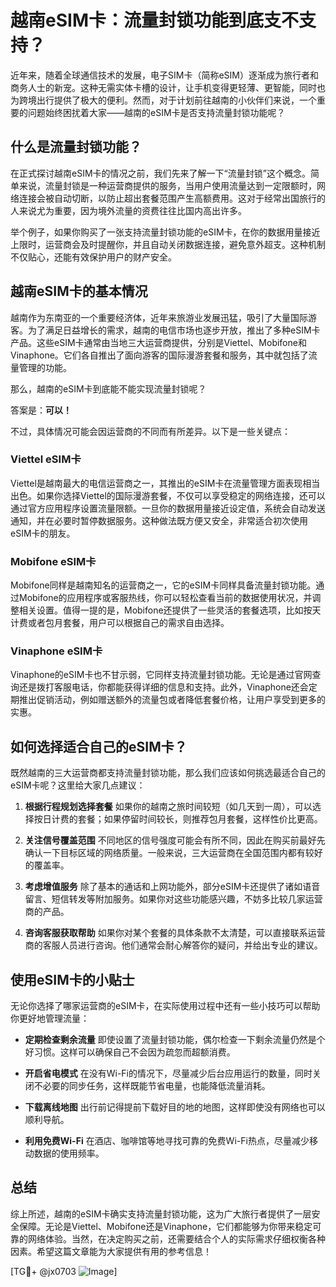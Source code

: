 # 越南eSIM卡：流量封锁功能到底支不支持？

近年来，随着全球通信技术的发展，电子SIM卡（简称eSIM）逐渐成为旅行者和商务人士的新宠。这种无需实体卡槽的设计，让手机变得更轻薄、更智能，同时也为跨境出行提供了极大的便利。然而，对于计划前往越南的小伙伴们来说，一个重要的问题始终困扰着大家——越南的eSIM卡是否支持流量封锁功能呢？

## 什么是流量封锁功能？

在正式探讨越南eSIM卡的情况之前，我们先来了解一下“流量封锁”这个概念。简单来说，流量封锁是一种运营商提供的服务，当用户使用流量达到一定限额时，网络连接会被自动切断，以防止超出套餐范围产生高额费用。这对于经常出国旅行的人来说尤为重要，因为境外流量的资费往往比国内高出许多。

举个例子，如果你购买了一张支持流量封锁功能的eSIM卡，在你的数据用量接近上限时，运营商会及时提醒你，并且自动关闭数据连接，避免意外超支。这种机制不仅贴心，还能有效保护用户的财产安全。

## 越南eSIM卡的基本情况

越南作为东南亚的一个重要经济体，近年来旅游业发展迅猛，吸引了大量国际游客。为了满足日益增长的需求，越南的电信市场也逐步开放，推出了多种eSIM卡产品。这些eSIM卡通常由当地三大运营商提供，分别是Viettel、Mobifone和Vinaphone。它们各自推出了面向游客的国际漫游套餐和服务，其中就包括了流量管理的功能。

那么，越南的eSIM卡到底能不能实现流量封锁呢？

答案是：**可以！**

不过，具体情况可能会因运营商的不同而有所差异。以下是一些关键点：

### Viettel eSIM卡
Viettel是越南最大的电信运营商之一，其推出的eSIM卡在流量管理方面表现相当出色。如果你选择Viettel的国际漫游套餐，不仅可以享受稳定的网络连接，还可以通过官方应用程序设置流量限额。一旦你的数据用量接近设定值，系统会自动发送通知，并在必要时暂停数据服务。这种做法既方便又安全，非常适合初次使用eSIM卡的朋友。

### Mobifone eSIM卡
Mobifone同样是越南知名的运营商之一，它的eSIM卡同样具备流量封锁功能。通过Mobifone的应用程序或客服热线，你可以轻松查看当前的数据使用状况，并调整相关设置。值得一提的是，Mobifone还提供了一些灵活的套餐选项，比如按天计费或者包月套餐，用户可以根据自己的需求自由选择。

### Vinaphone eSIM卡
Vinaphone的eSIM卡也不甘示弱，它同样支持流量封锁功能。无论是通过官网查询还是拨打客服电话，你都能获得详细的信息和支持。此外，Vinaphone还会定期推出促销活动，例如赠送额外的流量包或者降低套餐价格，让用户享受到更多的实惠。

## 如何选择适合自己的eSIM卡？

既然越南的三大运营商都支持流量封锁功能，那么我们应该如何挑选最适合自己的eSIM卡呢？这里给大家几点建议：

1. **根据行程规划选择套餐**
   如果你的越南之旅时间较短（如几天到一周），可以选择按日计费的套餐；如果停留时间较长，则推荐包月套餐，这样性价比更高。

2. **关注信号覆盖范围**
   不同地区的信号强度可能会有所不同，因此在购买前最好先确认一下目标区域的网络质量。一般来说，三大运营商在全国范围内都有较好的覆盖率。

3. **考虑增值服务**
   除了基本的通话和上网功能外，部分eSIM卡还提供了诸如语音留言、短信转发等附加服务。如果你对这些功能感兴趣，不妨多比较几家运营商的产品。

4. **咨询客服获取帮助**
   如果你对某个套餐的具体条款不太清楚，可以直接联系运营商的客服人员进行咨询。他们通常会耐心解答你的疑问，并给出专业的建议。

## 使用eSIM卡的小贴士

无论你选择了哪家运营商的eSIM卡，在实际使用过程中还有一些小技巧可以帮助你更好地管理流量：

- **定期检查剩余流量**
  即使设置了流量封锁功能，偶尔检查一下剩余流量仍然是个好习惯。这样可以确保自己不会因为疏忽而超额消费。

- **开启省电模式**
  在没有Wi-Fi的情况下，尽量减少后台应用运行的数量，同时关闭不必要的同步任务，这样既能节省电量，也能降低流量消耗。

- **下载离线地图**
  出行前记得提前下载好目的地的地图，这样即使没有网络也可以顺利导航。

- **利用免费Wi-Fi**
  在酒店、咖啡馆等地寻找可靠的免费Wi-Fi热点，尽量减少移动数据的使用频率。

## 总结

综上所述，越南的eSIM卡确实支持流量封锁功能，这为广大旅行者提供了一层安全保障。无论是Viettel、Mobifone还是Vinaphone，它们都能够为你带来稳定可靠的网络体验。当然，在决定购买之前，还需要结合个人的实际需求仔细权衡各种因素。希望这篇文章能为大家提供有用的参考信息！

[TG💪+ @jx0703 ![Image](https://github.com/user-attachments/assets/dbca1d08-cadb-493c-b0ec-ad6f7a83f270)]